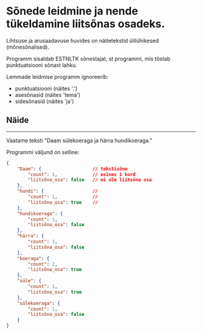 # Sõnede leidmine ja nende tükeldamine liitsõnas osadeks.

Lihtsuse ja arusaadavuse huvides on näitetekstid ülilühikesed (mõnesõnalised).

Programm sisaldab ESTNLTK sõnestajat, st programmi, mis tõstab punktuatsiooni sõnast lahku.

Lemmade leidmise programm ignoreerib:

* punktuatsiooni (näites '.')
* asesõnasid (näites 'tema')
* sidesõnasid (näites 'ja')

## Näide
---

Vaatame teksti "Daam sülekoeraga ja härra hundikoeraga."

Programmi väljund on selline:

```json
{
    "Daam": {                   // tekstisõne
        "count": 1,             // esines 1 kord
        "liitsõna_osa": false   // ei ole liitsõna osa
    },
    "hundi": {                  // 
        "count": 1,             // 
        "liitsõna_osa": true    //
    },
    "hundikoeraga": {
        "count": 1,
        "liitsõna_osa": false
    },
    "härra": {
        "count": 1,
        "liitsõna_osa": false
    },
    "koeraga": {
        "count": 2,
        "liitsõna_osa": true
    },
    "süle": {
        "count": 1,
        "liitsõna_osa": true
    },
    "sülekoeraga": {
        "count": 1,
        "liitsõna_osa": false
    }
}

```